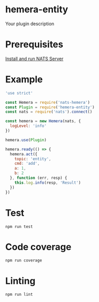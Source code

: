 # hemera-entity

Your plugin description

# Prerequisites

[Install and run NATS Server](http://nats.io/documentation/tutorials/gnatsd-install/)

# Example

```js
'use strict'

const Hemera = require('nats-hemera')
const Plugin = require('hemera-entity')
const nats = require('nats').connect()

const hemera = new Hemera(nats, {
  logLevel: 'info'
})

hemera.use(Plugin)

hemera.ready(() => {
  hemera.act({
    topic: 'entity',
    cmd: 'add',
    a: 1,
    b: 2
  }, function (err, resp) {
    this.log.info(resp, 'Result')
  })
})

```

# Test

```
npm run test
```

# Code coverage

```
npm run coverage
```

# Linting

```
npm run lint
```
